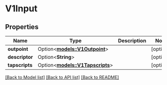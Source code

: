 # V1Input

## Properties

| Name           | Type                                                | Description | Notes      |
| -------------- | --------------------------------------------------- | ----------- | ---------- |
| **outpoint**   | Option<[**models::V1Outpoint**](v1Outpoint.md)>     |             | [optional] |
| **descriptor** | Option<**String**>                                  |             | [optional] |
| **tapscripts** | Option<[**models::V1Tapscripts**](v1Tapscripts.md)> |             | [optional] |

[[Back to Model list]](../README.md#documentation-for-models) [[Back to API list]](../README.md#documentation-for-api-endpoints) [[Back to README]](../README.md)

